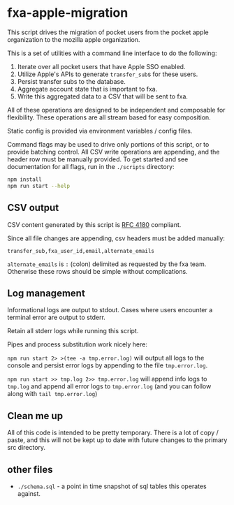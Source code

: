 # fxa-apple-migration

This script drives the migration of pocket users from the pocket apple organization to the mozilla apple organization.

This is a set of utilities with a command line interface to do the following:

1. Iterate over all pocket users that have Apple SSO enabled.
2. Utilize Apple's APIs to generate `transfer_sub`s for these users.
3. Persist transfer subs to the database.
4. Aggregate account state that is important to fxa.
5. Write this aggregated data to a CSV that will be sent to fxa.

All of these operations are designed to be independent and composable for flexibility. These operations are all stream based for easy composition.

Static config is provided via environment variables / config files.

Command flags may be used to drive only portions of this script, or to provide batching control. All CSV write operations are appending, and the header row must be manually provided. To get started and see documentation for all flags, run in the `./scripts` directory:

```bash
npm install
npm run start --help
```

## CSV output

CSV content generated by this script is [RFC 4180](https://datatracker.ietf.org/doc/html/rfc4180) compliant.

Since all file changes are appending, csv headers must be added manually:

```
transfer_sub,fxa_user_id,email,alternate_emails
```

`alternate_emails` is `:` (colon) delimited as requested by the fxa team. Otherwise these rows should be simple without complications.

## Log management

Informational logs are output to stdout. Cases where users encounter a terminal error are output to stderr.

Retain all stderr logs while running this script.

Pipes and process substitution work nicely here:

`npm run start 2> >(tee -a tmp.error.log)` will output all logs to the console and persist error logs by appending to the file `tmp.error.log`.

`npm run start >> tmp.log 2>> tmp.error.log` will append info logs to `tmp.log` and append all error logs to `tmp.error.log` (and you can follow along with `tail tmp.error.log`)

## Clean me up

All of this code is intended to be pretty temporary. There is a lot of copy / paste, and this will not be kept up to date with future changes to the primary src directory.

## other files

- `./schema.sql` - a point in time snapshot of sql tables this operates against.
